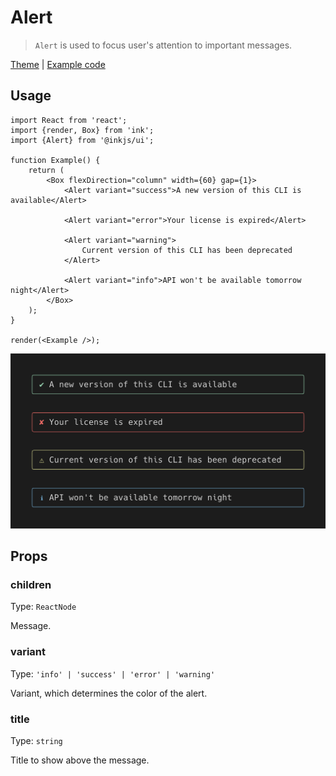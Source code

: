 # Alert

> `Alert` is used to focus user's attention to important messages.

[Theme](../source/components/alert/theme.ts) | [Example code](../examples/alert.tsx)

## Usage

```tsx
import React from 'react';
import {render, Box} from 'ink';
import {Alert} from '@inkjs/ui';

function Example() {
	return (
		<Box flexDirection="column" width={60} gap={1}>
			<Alert variant="success">A new version of this CLI is available</Alert>

			<Alert variant="error">Your license is expired</Alert>

			<Alert variant="warning">
				Current version of this CLI has been deprecated
			</Alert>

			<Alert variant="info">API won't be available tomorrow night</Alert>
		</Box>
	);
}

render(<Example />);
```

<img src="../media/alert.png" width="600">

## Props

### children

Type: `ReactNode`

Message.

### variant

Type: `'info' | 'success' | 'error' | 'warning'`

Variant, which determines the color of the alert.

### title

Type: `string`

Title to show above the message.
